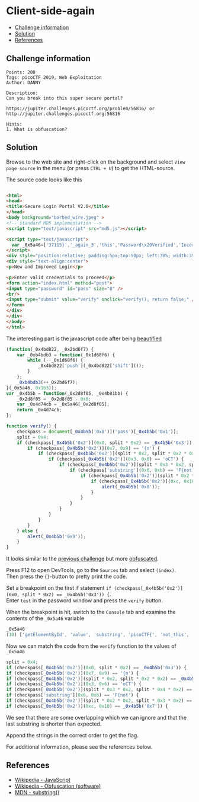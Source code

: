 # Client-side-again

- [Challenge information](#challenge-information)
- [Solution](#solution)
- [References](#references)

## Challenge information
```
Points: 200
Tags: picoCTF 2019, Web Exploitation
Author: DANNY

Description:
Can you break into this super secure portal? 

https://jupiter.challenges.picoctf.org/problem/56816/ or http://jupiter.challenges.picoctf.org:56816

Hints:
1. What is obfuscation?
```

## Solution

Browse to the web site and right-click on the background and select `View page source` in the menu (or press `CTRL + U`) to get the HTML-source.

The source code looks like this
```html

<html>
<head>
<title>Secure Login Portal V2.0</title>
</head>
<body background="barbed_wire.jpeg" >
<!-- standard MD5 implementation -->
<script type="text/javascript" src="md5.js"></script>

<script type="text/javascript">
  var _0x5a46=['37115}','_again_3','this','Password\x20Verified','Incorrect\x20password','getElementById','value','substring','picoCTF{','not_this'];(function(_0x4bd822,_0x2bd6f7){var _0xb4bdb3=function(_0x1d68f6){while(--_0x1d68f6){_0x4bd822['push'](_0x4bd822['shift']());}};_0xb4bdb3(++_0x2bd6f7);}(_0x5a46,0x1b3));var _0x4b5b=function(_0x2d8f05,_0x4b81bb){_0x2d8f05=_0x2d8f05-0x0;var _0x4d74cb=_0x5a46[_0x2d8f05];return _0x4d74cb;};function verify(){checkpass=document[_0x4b5b('0x0')]('pass')[_0x4b5b('0x1')];split=0x4;if(checkpass[_0x4b5b('0x2')](0x0,split*0x2)==_0x4b5b('0x3')){if(checkpass[_0x4b5b('0x2')](0x7,0x9)=='{n'){if(checkpass[_0x4b5b('0x2')](split*0x2,split*0x2*0x2)==_0x4b5b('0x4')){if(checkpass[_0x4b5b('0x2')](0x3,0x6)=='oCT'){if(checkpass[_0x4b5b('0x2')](split*0x3*0x2,split*0x4*0x2)==_0x4b5b('0x5')){if(checkpass['substring'](0x6,0xb)=='F{not'){if(checkpass[_0x4b5b('0x2')](split*0x2*0x2,split*0x3*0x2)==_0x4b5b('0x6')){if(checkpass[_0x4b5b('0x2')](0xc,0x10)==_0x4b5b('0x7')){alert(_0x4b5b('0x8'));}}}}}}}}else{alert(_0x4b5b('0x9'));}}
</script>
<div style="position:relative; padding:5px;top:50px; left:38%; width:350px; height:140px; background-color:gray">
<div style="text-align:center">
<p>New and Improved Login</p>

<p>Enter valid credentials to proceed</p>
<form action="index.html" method="post">
<input type="password" id="pass" size="8" />
<br/>
<input type="submit" value="verify" onclick="verify(); return false;" />
</form>
</div>
</div>
</body>
</html>
```

The interesting part is the javascript code after being [beautified](https://beautifier.io/)
```javascript
(function(_0x4bd822, _0x2bd6f7) {
    var _0xb4bdb3 = function(_0x1d68f6) {
        while (--_0x1d68f6) {
            _0x4bd822['push'](_0x4bd822['shift']());
        }
    };
    _0xb4bdb3(++_0x2bd6f7);
}(_0x5a46, 0x1b3));
var _0x4b5b = function(_0x2d8f05, _0x4b81bb) {
    _0x2d8f05 = _0x2d8f05 - 0x0;
    var _0x4d74cb = _0x5a46[_0x2d8f05];
    return _0x4d74cb;
};

function verify() {
    checkpass = document[_0x4b5b('0x0')]('pass')[_0x4b5b('0x1')];
    split = 0x4;
    if (checkpass[_0x4b5b('0x2')](0x0, split * 0x2) == _0x4b5b('0x3')) {
        if (checkpass[_0x4b5b('0x2')](0x7, 0x9) == '{n') {
            if (checkpass[_0x4b5b('0x2')](split * 0x2, split * 0x2 * 0x2) == _0x4b5b('0x4')) {
                if (checkpass[_0x4b5b('0x2')](0x3, 0x6) == 'oCT') {
                    if (checkpass[_0x4b5b('0x2')](split * 0x3 * 0x2, split * 0x4 * 0x2) == _0x4b5b('0x5')) {
                        if (checkpass['substring'](0x6, 0xb) == 'F{not') {
                            if (checkpass[_0x4b5b('0x2')](split * 0x2 * 0x2, split * 0x3 * 0x2) == _0x4b5b('0x6')) {
                                if (checkpass[_0x4b5b('0x2')](0xc, 0x10) == _0x4b5b('0x7')) {
                                    alert(_0x4b5b('0x8'));
                                }
                            }
                        }
                    }
                }
            }
        }
    } else {
        alert(_0x4b5b('0x9'));
    }
}
```

It looks similar to the [previous challenge](dont-use-client-side.md) but more [obfuscated](https://en.wikipedia.org/wiki/Obfuscation_(software)).

Press F12 to open DevTools, go to the `Sources` tab and select `(index)`.  
Then press the `{}`-button to pretty print the code.  

Set a breakpoint on the first if statement `if (checkpass[_0x4b5b('0x2')](0x0, split * 0x2) == _0x4b5b('0x3')) {`.  
Enter `test` in the password window and press the `verify` button.

When the breakpoint is hit, switch to the `Console` tab and examine the contents of the `_0x5a46` variable
```javascript
_0x5a46
(10) ['getElementById', 'value', 'substring', 'picoCTF{', 'not_this', '37115}', '_again_3', 'this', 'Password Verified', 'Incorrect password']
```

Now we can match the code from the `verify` function to the values of `_0x5a46`
```javascript
split = 0x4;
if (checkpass[_0x4b5b('0x2')](0x0, split * 0x2) == _0x4b5b('0x3')) {                          # password[0:8] = 'picoCTF{'
if (checkpass[_0x4b5b('0x2')](0x7, 0x9) == '{n') {                                            # N/A, overlap
if (checkpass[_0x4b5b('0x2')](split * 0x2, split * 0x2 * 0x2) == _0x4b5b('0x4')) {            # password[8:16] = 'not_this'
if (checkpass[_0x4b5b('0x2')](0x3, 0x6) == 'oCT') {                                           # N/A, overlap
if (checkpass[_0x4b5b('0x2')](split * 0x3 * 0x2, split * 0x4 * 0x2) == _0x4b5b('0x5')) {      # password[24:32] = '37115}'
if (checkpass['substring'](0x6, 0xb) == 'F{not') {                                            # N/A, overlap
if (checkpass[_0x4b5b('0x2')](split * 0x2 * 0x2, split * 0x3 * 0x2) == _0x4b5b('0x6')) {      # password[16:24] = '_again_3'
if (checkpass[_0x4b5b('0x2')](0xc, 0x10) == _0x4b5b('0x7')) {                                 # N/A, overlap
```

We see that there are some overlapping which we can ignore and that the last substring is shorter than expected.

Append the strings in the correct order to get the flag.

For additional information, please see the references below.

## References

- [Wikipedia - JavaScript](https://en.wikipedia.org/wiki/JavaScript)
- [Wikipedia - Obfuscation (software)](https://en.wikipedia.org/wiki/Obfuscation_(software))
- [MDN - substring()](https://developer.mozilla.org/en-US/docs/Web/JavaScript/Reference/Global_Objects/String/substring)
